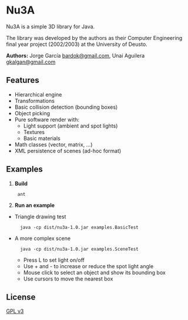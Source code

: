 Nu3A
====

Nu3A is a simple 3D library for Java.

The library was developed by the authors as their Computer Engineering 
final year project (2002/2003) at the University of Deusto.

**Authors:** Jorge García <bardok@gmail.com>, Unai Aguilera <gkalgan@gmail.com>

Features
--------

* Hierarchical engine
* Transformations
* Basic collision detection (bounding boxes)
* Object picking
* Pure software render with:
	* Light support (ambient and spot lights)
	* Textures
	* Basic materials
* Math classes (vector, matrix, ...)
* XML persistence of scenes (ad-hoc format)

Examples
--------

1. **Build**

		ant 

2. **Run an example**
	
* Triangle drawing test

		java -cp dist/nu3a-1.0.jar examples.BasicTest
   		
* A more complex scene

		java -cp dist/nu3a-1.0.jar examples.SceneTest
 
	* Press L to set light on/off
 	* Use + and - to increase or reduce the spot light angle
 	* Mouse click to select an object and show its bounding box
 	* Use cursors to move the nearest box

License
-------

[GPL v3](http://www.gnu.org/licenses/gpl-3.0.html)